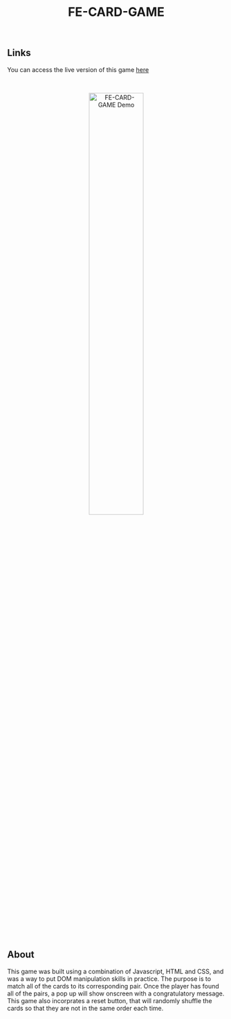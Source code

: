 <h1 align="center">FE-CARD-GAME</h1>

<br> 

## **Links**

You can access the live version of this game [here](https://65b0dffc1257f76a00b5e973--jovial-gingersnap-6cda65.netlify.app/)

<br>

<p align="center">
  <img src="https://github.com/JoravarSinghPunia/FE-CARD-GAME/assets/140854182/7b8c9f84-409e-4968-a261-721dde775f70" alt="FE-CARD-GAME Demo" width=50% height=auto>
</p>

## **About**

This game was built using a combination of Javascript, HTML and CSS, and was a way to put DOM manipulation skills in practice. The purpose is to match all of the cards to its corresponding pair. Once the player has found all of the pairs, a pop up will show onscreen with a congratulatory message. This game also incorprates a reset button, that will randomly shuffle the cards so that they are not in the same order each time. 
